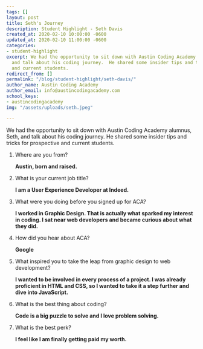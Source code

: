```yaml
---
tags: []
layout: post
title: Seth's Journey
description: Student Highlight - Seth Davis
created_at: 2020-02-10 10:00:00 -0600
updated_at: 2020-02-10 11:00:00 -0600
categories:
- student-highlight
excerpt: We had the opportunity to sit down with Austin Coding Academy alumnus, Seth,
  and talk about his coding journey.  He shared some insider tips and tricks for prospective
  and current students.
redirect_from: []
permalink: "/blog/student-highlight/seth-davis/"
author_name: Austin Coding Academy
author_email: info@austincodingacademy.com
school_keys:
- austincodingacademy
img: "/assets/uploads/seth.jpeg"

---
```

We had the opportunity to sit down with Austin Coding Academy alumnus, Seth, and talk about his coding journey.  He shared some insider tips and tricks for prospective and current students.

1. Where are you from?

   **Austin, born and raised.**
2. What is your current job title?

   **I am a User Experience Developer at Indeed.**
3. What were you doing before you signed up for ACA?

   **I worked in Graphic Design. That is actually what sparked my interest in coding. I sat near web developers and became curious about what they did.**
4. How did you hear about ACA?

   **Google**
5. What inspired you to take the leap from graphic design to web development?

   **I wanted to be involved in every process of a project. I was already proficient in HTML and CSS, so I wanted to take it a step further and dive into JavaScript.**
6. What is the best thing about coding?

   **Code is a big puzzle to solve and I love problem solving.**
7. What is the best perk?

   **I feel like I am finally getting paid my worth.**